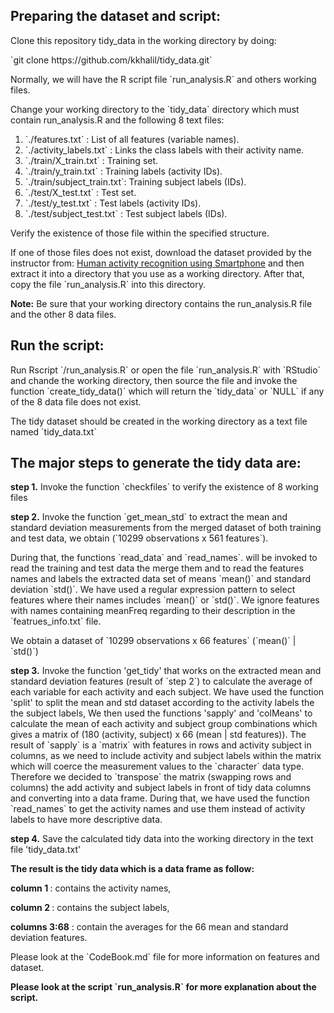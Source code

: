 ## Preparing the dataset and script:

<p>Clone this repository tidy_data in the working directory by doing:</p>

<p>`git clone https://github.com/kkhalil/tidy_data.git`</p>

<p>Normally, we will have the R script file `run_analysis.R` and others working files.</p>

<p>Change your working directory to the `tidy_data` directory which must contain run_analysis.R and the following 8 text files:</p>

<ol>
<li>`./features.txt` : List of all features (variable names).</li>
<li>`./activity_labels.txt` : Links the class labels with their activity name.</li>
<li>`./train/X_train.txt` : Training set.</li>
<li>`./train/y_train.txt` : Training labels (activity IDs).</li>
<li>`./train/subject_train.txt`: Training subject labels (IDs).</li>
<li>`./test/X_test.txt` : Test set.</li>
<li>`./test/y_test.txt` : Test labels (activity IDs).</li>
<li>`./test/subject_test.txt` : Test subject labels (IDs).</li>
</ol>

<p>Verify the existence of those file within the specified structure.</p>

<p>If one of those files does not exist, download the dataset provided by the instructor from: 
<a href="http://archive.ics.uci.edu/ml/datasets/Human+Activity+Recognition+Using+Smartphones">Human activity recognition using Smartphone</a>
and then extract it into a directory that you use as a working directory. After that, copy the file `run_analysis.R` into this directory.</p>
 
<strong>Note:</strong> Be sure that your working directory contains the run_analysis.R file and the other 8 data files.

## Run the script:

<p>Run Rscript `<working-directory>/run_analysis.R` or open the file `run_analysis.R` with `RStudio` and chande the working directory, then source the file and invoke the function `create_tidy_data()` which will return the 
`tidy_data` or `NULL` if any of the 8 data file does not exist.

<p>The tidy dataset should be created in the working directory as a text file named `tidy_data.txt`</p>

## The major steps to generate the tidy data are:

<p><strong> step 1.</strong> Invoke the function `checkfiles` to verify the existence of 8 working files </p>

<p><strong> step 2.</strong> Invoke the function `get_mean_std` to extract the mean and standard deviation measurements from the merged dataset of both training and test data, we obtain (`10299 observations x 561 features`). </p>
<p>During that, the functions `read_data` and `read_names`. will be invoked to read the training and test data the merge them and to read the features names and labels the extracted data set of means `mean()` and standard deviation `std()`. We have used a regular expression pattern to select features where their names includes `mean()` or `std()`. We ignore features with names containing meanFreq regarding to their description in the `featrues_info.txt` file. </p>
<p>We obtain a dataset of `10299 observations x 66 features` (`mean()` | `std()`)</p>

<p><strong> step 3.</strong> Invoke the function 'get_tidy' that works on the extracted mean and standard deviation features (result of `step 2`) to calculate the average of each variable for each activity and each subject. 
We have used the function 'split' to split the mean and std dataset according to the activity labels the the subject labels, We then used the functions 'sapply' and 'colMeans' to calculate the mean of each activity and subject group combinations which gives a matrix of (180 (activity, subject) x 66 (mean | std features)). 
The result of `sapply` is a `matrix` with features in rows and activity subject in columns, as we need to include activity and subject labels within the matrix which will coerce the measurement values to the `character` data type. Therefore we decided to `transpose` the matrix (swapping rows and columns) the add activity and subject labels in front of tidy data columns and converting into a data frame.
During that, we have used the function `read_names` to get the activity names and use them instead of activity labels to have more descriptive data.</p>

<p><strong> step 4.</strong> Save the calculated tidy data into the working directory in the text file 'tidy_data.txt'</p>

<p> <strong>The result is the tidy data which is a data frame as follow:</strong></p>
<p> <strong>column 1 </strong> : contains the activity names,</p>
<p> <strong>column 2 </strong> : contains the subject labels,</p>
<p> <strong>columns 3:68</strong> : contain the averages for the 66 mean and standard deviation features. </p>

<p>Please look at the `CodeBook.md` file for more information on features and dataset.</p>
<strong><p>Please look at the script `run_analysis.R` for more explanation about the script.</p></strong>
